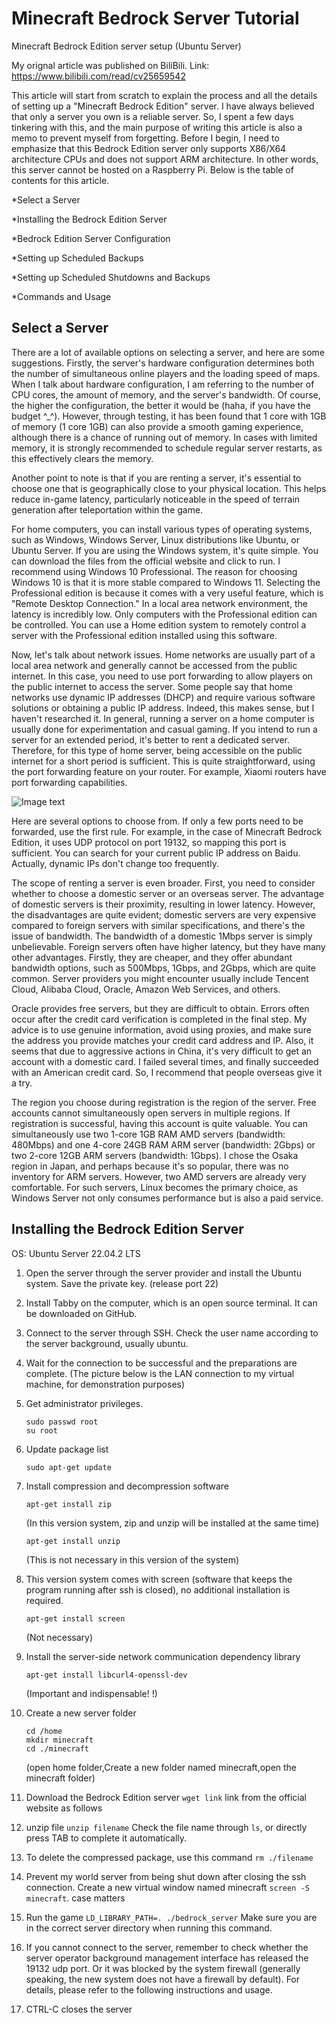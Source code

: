 # Minecraft Bedrock Server Tutorial
Minecraft Bedrock Edition server setup (Ubuntu Server)

My orignal article was published on BiliBili. Link: https://www.bilibili.com/read/cv25659542

This article will start from scratch to explain the process and all the details of setting up a "Minecraft Bedrock Edition" server. I have always believed that only a server you own is a reliable server. So, I spent a few days tinkering with this, and the main purpose of writing this article is also a memo to prevent myself from forgetting. Before I begin, I need to emphasize that this Bedrock Edition server only supports X86/X64 architecture CPUs and does not support ARM architecture. In other words, this server cannot be hosted on a Raspberry Pi. Below is the table of contents for this article.

*Select a Server

*Installing the Bedrock Edition Server

*Bedrock Edition Server Configuration

*Setting up Scheduled Backups

*Setting up Scheduled Shutdowns and Backups

*Commands and Usage

## Select a Server

There are a lot of available options on selecting a server, and here are some suggestions. Firstly, the server's hardware configuration determines both the number of simultaneous online players and the loading speed of maps. When I talk about hardware configuration, I am referring to the number of CPU cores, the amount of memory, and the server's bandwidth. Of course, the higher the configuration, the better it would be (haha, if you have the budget ^_^). However, through testing, it has been found that 1 core with 1GB of memory (1 core 1GB) can also provide a smooth gaming experience, although there is a chance of running out of memory. In cases with limited memory, it is strongly recommended to schedule regular server restarts, as this effectively clears the memory.

Another point to note is that if you are renting a server, it's essential to choose one that is geographically close to your physical location. This helps reduce in-game latency, particularly noticeable in the speed of terrain generation after teleportation within the game.

For home computers, you can install various types of operating systems, such as Windows, Windows Server, Linux distributions like Ubuntu, or Ubuntu Server. If you are using the Windows system, it's quite simple. You can download the files from the official website and click to run. I recommend using Windows 10 Professional. The reason for choosing Windows 10 is that it is more stable compared to Windows 11. Selecting the Professional edition is because it comes with a very useful feature, which is "Remote Desktop Connection." In a local area network environment, the latency is incredibly low. Only computers with the Professional edition can be controlled. You can use a Home edition system to remotely control a server with the Professional edition installed using this software.

Now, let's talk about network issues. Home networks are usually part of a local area network and generally cannot be accessed from the public internet. In this case, you need to use port forwarding to allow players on the public internet to access the server. Some people say that home networks use dynamic IP addresses (DHCP) and require various software solutions or obtaining a public IP address. Indeed, this makes sense, but I haven't researched it. In general, running a server on a home computer is usually done for experimentation and casual gaming. If you intend to run a server for an extended period, it's better to rent a dedicated server. Therefore, for this type of home server, being accessible on the public internet for a short period is sufficient. This is quite straightforward, using the port forwarding feature on your router. For example, Xiaomi routers have port forwarding capabilities.

![Image text](https://i0.hdslb.com/bfs/article/5c21da8ec79cace90b66d3749acc6cbef06f3594.png@1256w_892h_!web-article-pic.webp)

Here are several options to choose from. If only a few ports need to be forwarded, use the first rule. For example, in the case of Minecraft Bedrock Edition, it uses UDP protocol on port 19132, so mapping this port is sufficient. You can search for your current public IP address on Baidu. Actually, dynamic IPs don't change too frequently.

The scope of renting a server is even broader. First, you need to consider whether to choose a domestic server or an overseas server. The advantage of domestic servers is their proximity, resulting in lower latency. However, the disadvantages are quite evident; domestic servers are very expensive compared to foreign servers with similar specifications, and there's the issue of bandwidth. The bandwidth of a domestic 1Mbps server is simply unbelievable. Foreign servers often have higher latency, but they have many other advantages. Firstly, they are cheaper, and they offer abundant bandwidth options, such as 500Mbps, 1Gbps, and 2Gbps, which are quite common. Server providers you might encounter usually include Tencent Cloud, Alibaba Cloud, Oracle, Amazon Web Services, and others.

Oracle provides free servers, but they are difficult to obtain. Errors often occur after the credit card verification is completed in the final step. My advice is to use genuine information, avoid using proxies, and make sure the address you provide matches your credit card address and IP. Also, it seems that due to aggressive actions in China, it's very difficult to get an account with a domestic card. I failed several times, and finally succeeded with an American credit card. So, I recommend that people overseas give it a try.

The region you choose during registration is the region of the server. Free accounts cannot simultaneously open servers in multiple regions. If registration is successful, having this account is quite valuable. You can simultaneously use two 1-core 1GB RAM AMD servers (bandwidth: 480Mbps) and one 4-core 24GB RAM ARM server (bandwidth: 2Gbps) or two 2-core 12GB ARM servers (bandwidth: 1Gbps). I chose the Osaka region in Japan, and perhaps because it's so popular, there was no inventory for ARM servers. However, two AMD servers are already very comfortable. For such servers, Linux becomes the primary choice, as Windows Server not only consumes performance but is also a paid service.

## Installing the Bedrock Edition Server

OS: Ubuntu Server 22.04.2 LTS

1. Open the server through the server provider and install the Ubuntu system. Save the private key. (release port 22)
2. Install Tabby on the computer, which is an open source terminal. It can be downloaded on GitHub.
3. Connect to the server through SSH. Check the user name according to the server background, usually ubuntu.
4. Wait for the connection to be successful and the preparations are complete. (The picture below is the LAN connection to my virtual machine, for demonstration purposes)
5. Get administrator privileges.
   ```
   sudo passwd root
   su root
   ```
6. Update package list
   ```
   sudo apt-get update
   ```
7. Install compression and decompression software
   ```
   apt-get install zip
   ```
   (In this version system, zip and unzip will be installed at the same time)

   ```
   apt-get install unzip
   ```
   (This is not necessary in this version of the system)
8. This version system comes with screen (software that keeps the program running after ssh is closed), no additional installation is required.
   ```
   apt-get install screen
   ```
   (Not necessary)
9. Install the server-side network communication dependency library
   ```
   apt-get install libcurl4-openssl-dev
   ```
   (Important and indispensable! !)
10. Create a new server folder
    ```
    cd /home
    mkdir minecraft
    cd ./minecraft
    ```
    (open home folder,Create a new folder named minecraft,open the minecraft folder)
11. Download the Bedrock Edition server ```wget link``` link from the official website as follows
12. unzip file ```unzip filename``` Check the file name through ```ls```, or directly press TAB to complete it automatically.
13. To delete the compressed package, use this command ```rm ./filename```
14. Prevent my world server from being shut down after closing the ssh connection. Create a new virtual window named minecraft ```screen -S minecraft```. case matters
15. Run the game ```LD_LIBRARY_PATH=. ./bedrock_server``` Make sure you are in the correct server directory when running this command.
16. If you cannot connect to the server, remember to check whether the server operator background management interface has released the 19132 udp port. Or it was blocked by the system firewall (generally speaking, the new system does not have a firewall by default). For details, please refer to the following instructions and usage.
17. CTRL-C closes the server
   
   





